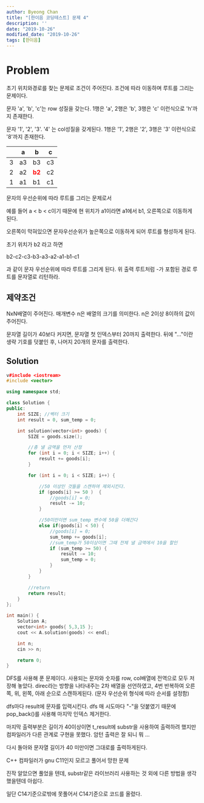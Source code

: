 ```yaml
---
author: Byeong Chan
title: "[한이음 코딩테스트] 문제 4"
description: ''
date: "2019-10-26"
modified_date: "2019-10-26"
tags: [한이음]
---
```


# Problem

초기 위치와경로를 찾는 문제로 조건이 주어진다. 조건에 따라 이동하며 루트를 그리는 문제이다.

문자 'a', 'b', 'c'는 row 성질을 갖는다. 1행은 'a', 2행은 'b', 3행은 'c' 이런식으로 'h'까지 존재한다.

문자 '1', '2', '3'. '4' 는 col성질을 갖게된다. 1행은 '1', 2행은 '2', 3행은 '3' 이런식으로 '8'까지 존재한다.

|     |  a  |                   b                   |  c  |
| :-: | :-: | :-----------------------------------: | :-: |
|  3  | a3  |                  b3                   | c3  |
|  2  | a2  | **<span style="color:red">b2</span>** | c2  |
|  1  | a1  |                  b1                   | c1  |

문자의 우선순위에 따라 루트를 그리는 문제로서

예를 들어 a < b < c이기 때문에 현 위치가 a1이라면 a1에서 b1, 오른쪽으로 이동하게 된다.

오른쪽이 막혀있으면 문자우선순위가 높은쪽으로 이동하게 되어 루트를 형성하게 된다.

초기 위치가 b2 라고 하면

b2-c2-c3-b3-a3-a2-a1-b1-c1

과 같이 문자 우선순위에 따라 루트를 그리게 된다.
위 출력 루트처럼 -가 포함된 경로 루트를 문자열로 리턴하라.

## 제약조건

NxN배열이 주어진다. 매개변수 n은 배열의 크기를 의미한다. n은 2이상 8이하의 값이 주어진다.

문자열 길이가 40보다 커지면, 문자열 첫 인덱스부터 20까지 출력한다.
뒤에 "..."이란 생략 기호를 덧붙인 후, 나머지 20개의 문자를 출력한다.

## Solution

```cpp
v#include <iostream>
#include <vector>

using namespace std;

class Solution {
public:
	int SIZE; //벡터 크기
	int result = 0, sum_temp = 0;

	int solution(vector<int> goods) {
		SIZE = goods.size();

		//총 낼 금액을 먼저 산정
		for (int i = 0; i < SIZE; i++) {
			result += goods[i];
		}

		for (int i = 0; i < SIZE; i++) {

			//50 이상인 것들을 스캔하여 제외시킨다.
			if (goods[i] >= 50 )  {
				//goods[i] = 0;
				result -= 10;
			}

			//50미만이면 sum_temp 변수에 50을 더해간다
			else if(goods[i] < 50) {
				//goods[i] = 0;
				sum_temp += goods[i];
				//sum_temp가 50이상이면 그때 전체 낼 금액에서 10을 할인
				if (sum_temp >= 50) {
					result -= 10;
					sum_temp = 0;
				}
			}
		}

		//return
		return result;
	}
};

int main() {
	Solution A;
	vector<int> goods{ 5,3,15 };
	cout << A.solution(goods) << endl;

	int n;
	cin >> n;

	return 0;
}
```

DFS를 사용해 푼 문제이다. 사용되는 문자와 숫자를 row, col배열에 전역으로 모두 저장해 놓았다. direc라는 방향을 나타내주는 2차 배열을 선언하였고,
4번 반복하여 오른쪽, 위, 왼쪽, 아래 순으로 스캔하게된다.
(문자 우선순위 형식에 따라 순서를 설정함)

dfs마다 result에 문자를 입력시킨다.
dfs 매 시도마다 "-"을 덧붙였기 때문에 pop_back()를 사용해 마지막 인덱스 제거한다.

마지막 출력부분은 길이가 40이상이면 t_result에 substr을 사용하여 출력하려 했지만 컴파일러가 다른 관계로 구현을 못했다. 암턴 출력은 잘 되니 뭐 ...

다시 돌아와 문자열 길이가 40 미만이면 그대로를 출력하게된다.

C++ 컴파일러가 gnu C11인지 모르고 풀어서 망한 문제

진작 알았으면 풀었을 텐데, substr같은 라이브러리 사용하는 것 외에 다른 방법을 생각했을텐데 아쉽다.

일단 C14기준으로밖에 못풀어서 C14기준으로 코드를 올렸다.
